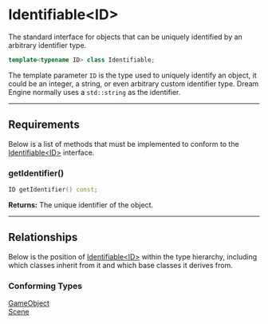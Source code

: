 # Identifiable\<ID\>

The standard interface for objects that can be uniquely 
identified by an arbitrary identifier type.

```c++
template<typename ID> class Identifiable;
```

The template parameter `ID` is the type used to uniquely 
identify an object, it could be an integer, a string, or
even arbitrary custom identifier type. Dream Engine normally 
uses a `std::string` as the identifier.

---

## Requirements
Below is a list of methods that must be implemented to
conform to the [Identifiable\<ID\>](Identifiable.md) interface.

### getIdentifier()

```c++
ID getIdentifier() const;
```

**Returns:** The unique identifier of the object. 

---

## Relationships
Below is the position of [Identifiable\<ID\>](Identifiable.md)
within the type hierarchy, including which classes inherit
from it and which base classes it derives from.

### Conforming Types
[GameObject](Interactable.md) <br>
[Scene](Scene.md)